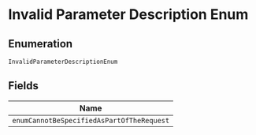 
# Invalid Parameter Description Enum

## Enumeration

`InvalidParameterDescriptionEnum`

## Fields

| Name |
|  --- |
| `enumCannotBeSpecifiedAsPartOfTheRequest` |


